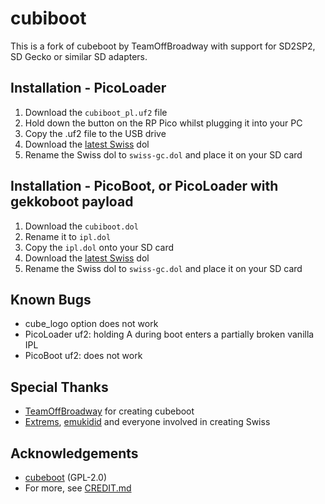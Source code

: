 # cubiboot

This is a fork of cubeboot by TeamOffBroadway with support for SD2SP2, SD Gecko or similar SD adapters.

## Installation - PicoLoader
1. Download the ```cubiboot_pl.uf2``` file
2. Hold down the button on the RP Pico whilst plugging it into your PC
3. Copy the .uf2 file to the USB drive
4. Download the [latest Swiss](https://github.com/emukidid/swiss-gc/releases/latest) dol
5. Rename the Swiss dol to ```swiss-gc.dol``` and place it on your SD card

## Installation - PicoBoot, or PicoLoader with gekkoboot payload
1. Download the ```cubiboot.dol```
2. Rename it to ```ipl.dol```
3. Copy the ```ipl.dol``` onto your SD card
4. Download the [latest Swiss](https://github.com/emukidid/swiss-gc/releases/latest) dol
5. Rename the Swiss dol to ```swiss-gc.dol``` and place it on your SD card

## Known Bugs
- cube_logo option does not work
- PicoLoader uf2: holding A during boot enters a partially broken vanilla IPL
- PicoBoot uf2: does not work

## Special Thanks
- [TeamOffBroadway](https://github.com/OffBroadway) for creating cubeboot
- [Extrems](https://github.com/Extrems), [emukidid](https://github.com/emukidid) and everyone involved in creating Swiss

## Acknowledgements
- [cubeboot](https://github.com/OffBroadway/cubeboot) (GPL-2.0)
- For more, see [CREDIT.md](https://github.com/makeo/cubiboot/blob/main/CREDIT.md)
